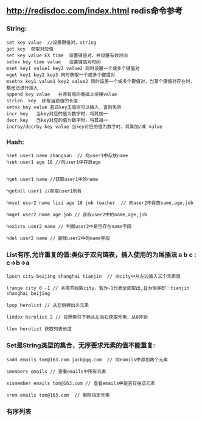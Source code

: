 ## http://redisdoc.com/index.html  redis命令参考


### String:
	set key value  //设置键值对，string
	get key  获取对应值
	set key value EX time  设置键值对，并设置有效时间
	setex key time value   设置键值对时间
	mset key1 value1 key2 value2 同时设置一个或多个键值对
	mget key1 key2 key3 同时获取一个或多个键值对
	msetnx key1 value1 key2 value2 同时设置一个或多个键值对，当某个键值对存在时，都无法进行插入
	append key value   在原有值的基础上拼接value
	strlen  key  获取当前值的长度
	setnx key value 若该key无值则可以插入，否则失败
	incr key   当key对应的值为数字时，将其加一
	decr key   当key对应的值为数字时，将其减一
	incrby/decrby key value 当key对应的值为数字时，将其加/减 value
	


### Hash:
	hset user1 name zhangsan  // 向user1中存放name
	hset user1 age 18 //向user1中存放age


	hget user1 name //获取user1中的name

	hgetall user1 //获取user1所有

	hmset user2 name lisi age 18 job teacher  // 向user2中存放name,age,job

	hmget user2 name age job // 获取user2中的name,age,job

	hexists user2 name // 判断user2中是否存在name字段

	hdel user2 name // 删除user2中的name字段

### List有序,允许重复的值:类似于双向链表，插入使用的为尾插法  a b c : c->b->a 
	lpush city beijing shanghai tianjin  // 向city中从左边插入三个元素值

	lrange city 0 -1 // 从零开始取city，若为-1代表全部取出,且为倒序即：tianjin  shanghai beijing

	lpop herolist // 从左侧弹出头元素
	
	lindex herolist 2 // 按照索引下标从左向右获取元素，从0开始
	
	llen herolist 获取列表长度

### Set是String类型的集合，无序要求元素的值不能重复:
	sadd emails tom@163.com jack@qq.com  // 向eamils中添加两个元素

	smembers emails // 查看emails中所有元素

	sismember emails tom@163.com // 查看emails中是否存在该元素

	srem emails tom@163.com  // 删除指定元素

### 有序列表